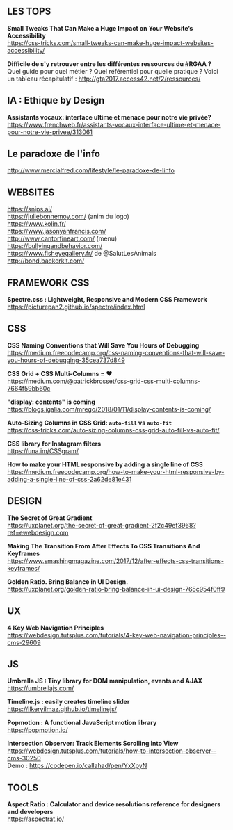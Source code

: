 ## LES TOPS

**Small Tweaks That Can Make a Huge Impact on Your Website’s Accessibility**  
https://css-tricks.com/small-tweaks-can-make-huge-impact-websites-accessibility/

**Difficile de s'y retrouver entre les différentes ressources du #RGAA ?**   
Quel guide pour quel métier ? Quel référentiel pour quelle pratique ? Voici un tableau récapitulatif :
http://gta2017.access42.net/2/ressources/

## IA : Ethique by Design

**Assistants vocaux: interface ultime et menace pour notre vie privée?**  
https://www.frenchweb.fr/assistants-vocaux-interface-ultime-et-menace-pour-notre-vie-privee/313061


## Le paradoxe de l'info
http://www.mercialfred.com/lifestyle/le-paradoxe-de-linfo


## WEBSITES

https://snips.ai/  
https://juliebonnemoy.com/ (anim du logo)  
https://www.kolin.fr/  
https://www.jasonyanfrancis.com/  
http://www.cantorfineart.com/ (menu)  
https://bullyingandbehavior.com/  
https://www.fisheyegallery.fr/ de @SalutLesAnimals  
http://bond.backerkit.com/


## FRAMEWORK CSS

**Spectre.css : Lightweight, Responsive and Modern CSS Framework**  
https://picturepan2.github.io/spectre/index.html


## CSS

**CSS Naming Conventions that Will Save You Hours of Debugging**  
https://medium.freecodecamp.org/css-naming-conventions-that-will-save-you-hours-of-debugging-35cea737d849

**CSS Grid + CSS Multi-Columns = ♥**  
https://medium.com/@patrickbrosset/css-grid-css-multi-columns-7664f59bb60c

**"display: contents" is coming**  
https://blogs.igalia.com/mrego/2018/01/11/display-contents-is-coming/

**Auto-Sizing Columns in CSS Grid: `auto-fill` vs `auto-fit`**  
https://css-tricks.com/auto-sizing-columns-css-grid-auto-fill-vs-auto-fit/

**CSS library for Instagram filters**  
https://una.im/CSSgram/

**How to make your HTML responsive by adding a single line of CSS**  
https://medium.freecodecamp.org/how-to-make-your-html-responsive-by-adding-a-single-line-of-css-2a62de81e431


## DESIGN

**The Secret of Great Gradient**  
https://uxplanet.org/the-secret-of-great-gradient-2f2c49ef3968?ref=ewebdesign.com

**Making The Transition From After Effects To CSS Transitions And Keyframes**  
https://www.smashingmagazine.com/2017/12/after-effects-css-transitions-keyframes/

**Golden Ratio. Bring Balance in UI Design.**  
https://uxplanet.org/golden-ratio-bring-balance-in-ui-design-765c954f0ff9


## UX

**4 Key Web Navigation Principles**  
https://webdesign.tutsplus.com/tutorials/4-key-web-navigation-principles--cms-29609


## JS

**Umbrella JS : Tiny library for DOM manipulation, events and AJAX**  
https://umbrellajs.com/

**Timeline.js : easily creates timeline slider**  
https://ilkeryilmaz.github.io/timelinejs/

**Popmotion : A functional JavaScript motion library**  
https://popmotion.io/

**Intersection Observer: Track Elements Scrolling Into View**  
https://webdesign.tutsplus.com/tutorials/how-to-intersection-observer--cms-30250  
Demo : https://codepen.io/callahad/pen/YxXpyN


## TOOLS 

**Aspect Ratio : Calculator and device resolutions reference for designers and developers**  
https://aspectrat.io/

